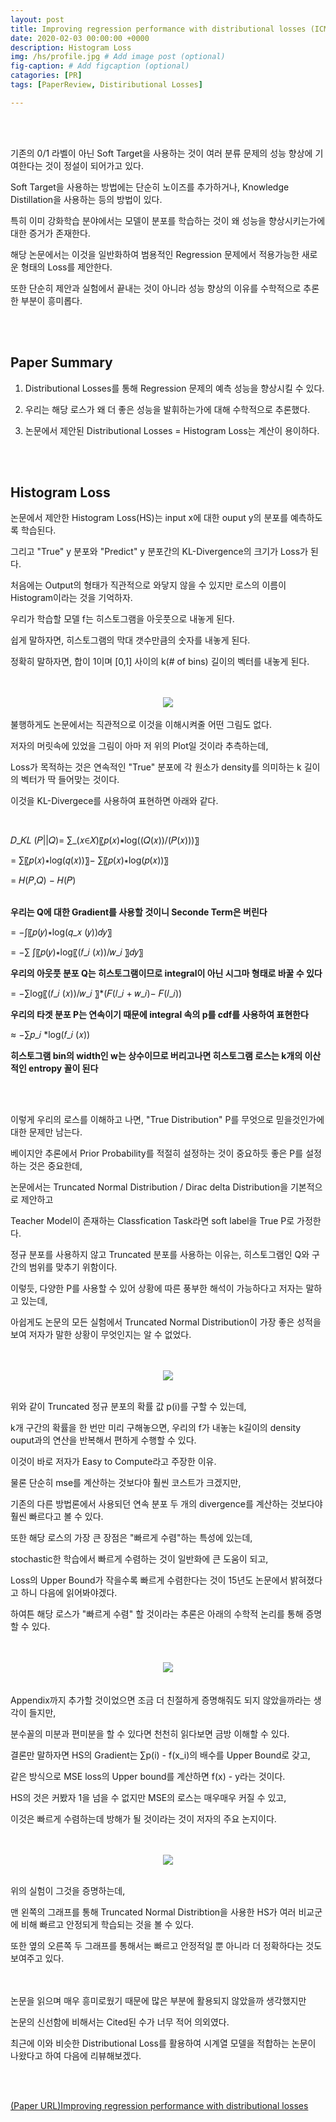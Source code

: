 ```yaml
---
layout: post
title: Improving regression performance with distributional losses (ICML 2018)
date: 2020-02-03 00:00:00 +0000
description: Histogram Loss
img: /hs/profile.jpg # Add image post (optional)
fig-caption: # Add figcaption (optional)
catagories: [PR]
tags: [PaperReview, Distiributional Losses]

---
```


<br/>

<br/>

기존의 0/1 라벨이 아닌 Soft Target을 사용하는 것이 여러 분류 문제의 성능 향상에 기여한다는 것이 정설이 되어가고 있다.  
  
Soft Target을 사용하는 방법에는 단순히 노이즈를 추가하거나, Knowledge Distillation을 사용하는 등의 방법이 있다.  
  
특히 이미 강화학습 분야에서는 모델이 분포를 학습하는 것이 왜 성능을 향상시키는가에 대한 증거가 존재한다.  
  
해당 논문에서는 이것을 일반화하여 범용적인 Regression 문제에서 적용가능한 새로운 형태의 Loss를 제안한다.  
  
또한 단순히 제안과 실험에서 끝내는 것이 아니라 성능 향상의 이유를 수학적으로 추론한 부분이 흥미롭다.  
  
<br/>

<br/>

## Paper Summary  
1. Distributional Losses를 통해 Regression 문제의 예측 성능을 향상시킬 수 있다.  
  
2. 우리는 해당 로스가 왜 더 좋은 성능을 발휘하는가에 대해 수학적으로 추론했다.  
  
3. 논문에서 제안된 Distributional Losses = Histogram Loss는 계산이 용이하다.  
  
<br/>

<br/>

## Histogram Loss  
논문에서 제안한 Histogram Loss(HS)는 input x에 대한 ouput y의 분포를 예측하도록 학습된다. 
  
그리고 "True" y 분포와 "Predict" y 분포간의 KL-Divergence의 크기가 Loss가 된다.
  
처음에는 Output의 형태가 직관적으로 와닿지 않을 수 있지만 로스의 이름이 Histogram이라는 것을 기억하자.  
  
우리가 학습할 모델 f는 히스토그램을 아웃풋으로 내놓게 된다.  
  
쉽게 말하자면, 히스토그램의 막대 갯수만큼의 숫자를 내놓게 된다.  
  
정확히 말하자면, 합이 1이며 [0,1] 사이의 k(# of bins) 길이의 벡터를 내놓게 된다.  
<br/>

<br/> 
<center><img src="/assets/img/hs/hsone.jpg"></center>  
<br/>  
불행하게도 논문에서는 직관적으로 이것을 이해시켜줄 어떤 그림도 없다.  
  
저자의 머릿속에 있었을 그림이 아마 저 위의 Plot일 것이라 추측하는데,  
  
Loss가 목적하는 것은 연속적인 "True" 분포에 각 원소가 density를 의미하는 k 길이의 벡터가 딱 들어맞는 것이다.  
  
이것을 KL-Divergece를 사용하여 표현하면 아래와 같다.  

<br/> 

𝐷_𝐾𝐿 (𝑃||𝑄)= ∑_(𝑥∈𝑋)〖𝑝(𝑥)∗log⁡((𝑄(𝑥))/(𝑃(𝑥)))〗  
  
= ∑〖𝑝(𝑥)∗log⁡(𝑞(𝑥))〗− ∑〖𝑝(𝑥)∗log⁡(𝑝(𝑥))〗  
  
= 𝐻(𝑃,𝑄) − 𝐻(𝑃)  
  
<br/> 
<b style="text-align: center;">우리는 Q에 대한 Gradient를 사용할 것이니 Seconde Term은 버린다</b>  
  
= −∫〖𝑝(𝑦)∗log⁡(𝑞_𝑥 (𝑦))𝑑𝑦〗    
  
= −∑ ∫〖𝑝(𝑦)∗log⁡〖(𝑓_𝑖 (𝑥))/𝑤_𝑖 〗𝑑𝑦〗  
  
<b style="text-align: center;">우리의 아웃풋 분포 Q는 히스토그램이므로 integral이 아닌 시그마 형태로 바꿀 수 있다</b>  
  
= −∑log⁡〖(𝑓_𝑖 (𝑥))/𝑤_𝑖 〗*(𝐹(𝑙_𝑖 + 𝑤_𝑖)− 𝐹(𝑙_𝑖))    
  
<b style="text-align: center;">우리의 타겟 분포 P는 연속이기 때문에 integral 속의 p를 cdf를 사용하여 표현한다</b>  
  
≈ −∑𝑝_𝑖 *log(𝑓_𝑖 (𝑥))  
  
<b style="text-align: center;">히스토그램 bin의 width인 w는 상수이므로 버리고나면 히스토그램 로스는 k개의 이산적인 entropy 꼴이 된다</b>  
  
<br/>

<br/>  

이렇게 우리의 로스를 이해하고 나면, "True Distribution" P를 무엇으로 믿을것인가에 대한 문제만 남는다.  
  
베이지안 추론에서 Prior Probability를 적절히 설정하는 것이 중요하듯 좋은 P를 설정하는 것은 중요한데,  
  
논문에서는 Truncated Normal Distribution / Dirac delta Distribution을 기본적으로 제안하고  
  
Teacher Model이 존재하는 Classfication Task라면 soft label을 True P로 가정한다.  
  
정규 분포를 사용하지 않고 Truncated 분포를 사용하는 이유는, 히스토그램인 Q와 구간의 범위를 맞추기 위함이다.  
  
이렇듯, 다양한 P를 사용할 수 있어 상황에 따른 풍부한 해석이 가능하다고 저자는 말하고 있는데,  
  
아쉽게도 논문의 모든 실험에서 Truncated Normal Distribution이 가장 좋은 성적을 보여 저자가 말한 상황이 무엇인지는 알 수 없었다.  

<br/>

<br/>
<center><img src="/assets/img/hs/hstwo.jpg"></center>  
<br>  

위와 같이 Truncated 정규 분포의 확률 값 p(i)를 구할 수 있는데,  
  
k개 구간의 확률을 한 번만 미리 구해놓으면, 우리의 f가 내놓는 k길이의 density ouput과의 연산을 반복해서 편하게 수행할 수 있다.  
  
이것이 바로 저자가 Easy to Compute라고 주장한 이유.  
  
물론 단순히 mse를 계산하는 것보다야 훨씬 코스트가 크겠지만, 
  
기존의 다른 방법론에서 사용되던 연속 분포 두 개의 divergence를 계산하는 것보다야 훨씬 빠르다고 볼 수 있다.  
  
또한 해당 로스의 가장 큰 장점은 "빠르게 수렴"하는 특성에 있는데,  
  
stochastic한 학습에서 빠르게 수렴하는 것이 일반화에 큰 도움이 되고,  
  
Loss의 Upper Bound가 작을수록 빠르게 수렴한다는 것이 15년도 논문에서 밝혀졌다고 하니 다음에 읽어봐야겠다.  
  
하여튼 해당 로스가 "빠르게 수렴" 할 것이라는 추론은 아래의 수학적 논리를 통해 증명할 수 있다.  
<br/>

<br/>
<center><img src="/assets/img/hs/hsthree.jpg"></center>  
<br/>

<br/> 
Appendix까지 추가할 것이었으면 조금 더 친절하게 증명해줘도 되지 않았을까라는 생각이 들지만,  
  
분수꼴의 미분과 편미분을 할 수 있다면 천천히 읽다보면 금방 이해할 수 있다.  
  
결론만 말하자면 HS의 Gradient는 ∑p(i) - f(x_i)의 배수를 Upper Bound로 갖고,  
  
같은 방식으로 MSE loss의 Upper bound를 계산하면 f(x) - y라는 것이다.  
  
HS의 것은 커봤자 1을 넘을 수 없지만 MSE의 로스는 매우매우 커질 수 있고,  
  
이것은 빠르게 수렴하는데 방해가 될 것이라는 것이 저자의 주요 논지이다.  
<br/>

<br/> 
  
<center><img src="/assets/img/hs/hsfour.jpg"></center>  
<br/>

위의 실험이 그것을 증명하는데,  
  
맨 왼쪽의 그래프를 통해 Truncated Normal Distribtion을 사용한 HS가 여러 비교군에 비해 빠르고 안정되게 학습되는 것을 볼 수 있다.  
  
또한 옆의 오른쪽 두 그래프를 통해서는 빠르고 안정적일 뿐 아니라 더 정확하다는 것도 보여주고 있다.  
<br/>

<br/>
논문을 읽으며 매우 흥미로웠기 때문에 많은 부분에 활용되지 않았을까 생각했지만  
  
논문의 신선함에 비해서는 Cited된 수가 너무 적어 의외였다.  
  
최근에 이와 비슷한 Distributional Loss를 활용하여 시계열 모델을 적합하는 논문이 나왔다고 하여 다음에 리뷰해보겠다.  
<br/>

<br/>
  
[(Paper URL)Improving regression performance with distributional losses](https://arxiv.org/pdf/1806.04613.pdf)  
